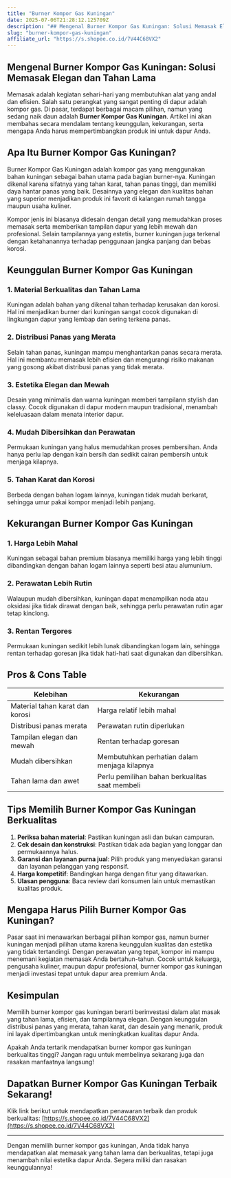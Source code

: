 ```yaml
---
title: "Burner Kompor Gas Kuningan"
date: 2025-07-06T21:28:12.125709Z
description: "## Mengenal Burner Kompor Gas Kuningan: Solusi Memasak Elegan dan Tahan Lama..."
slug: "burner-kompor-gas-kuningan"
affiliate_url: "https://s.shopee.co.id/7V44C68VX2"
---
```

## Mengenal Burner Kompor Gas Kuningan: Solusi Memasak Elegan dan Tahan Lama

Memasak adalah kegiatan sehari-hari yang membutuhkan alat yang andal dan efisien. Salah satu perangkat yang sangat penting di dapur adalah kompor gas. Di pasar, terdapat berbagai macam pilihan, namun yang sedang naik daun adalah **Burner Kompor Gas Kuningan**. Artikel ini akan membahas secara mendalam tentang keunggulan, kekurangan, serta mengapa Anda harus mempertimbangkan produk ini untuk dapur Anda.

## Apa Itu Burner Kompor Gas Kuningan?

Burner Kompor Gas Kuningan adalah kompor gas yang menggunakan bahan kuningan sebagai bahan utama pada bagian burner-nya. Kuningan dikenal karena sifatnya yang tahan karat, tahan panas tinggi, dan memiliki daya hantar panas yang baik. Desainnya yang elegan dan kualitas bahan yang superior menjadikan produk ini favorit di kalangan rumah tangga maupun usaha kuliner.

Kompor jenis ini biasanya didesain dengan detail yang memudahkan proses memasak serta memberikan tampilan dapur yang lebih mewah dan profesional. Selain tampilannya yang estetis, burner kuningan juga terkenal dengan ketahanannya terhadap penggunaan jangka panjang dan bebas korosi.

## Keunggulan Burner Kompor Gas Kuningan

### 1. Material Berkualitas dan Tahan Lama  
Kuningan adalah bahan yang dikenal tahan terhadap kerusakan dan korosi. Hal ini menjadikan burner dari kuningan sangat cocok digunakan di lingkungan dapur yang lembap dan sering terkena panas.

### 2. Distribusi Panas yang Merata  
Selain tahan panas, kuningan mampu menghantarkan panas secara merata. Hal ini membantu memasak lebih efisien dan mengurangi risiko makanan yang gosong akibat distribusi panas yang tidak merata.

### 3. Estetika Elegan dan Mewah  
Desain yang minimalis dan warna kuningan memberi tampilann stylish dan classy. Cocok digunakan di dapur modern maupun tradisional, menambah keleluasaan dalam menata interior dapur.

### 4. Mudah Dibersihkan dan Perawatan  
Permukaan kuningan yang halus memudahkan proses pembersihan. Anda hanya perlu lap dengan kain bersih dan sedikit cairan pembersih untuk menjaga kilapnya.

### 5. Tahan Karat dan Korosi  
Berbeda dengan bahan logam lainnya, kuningan tidak mudah berkarat, sehingga umur pakai kompor menjadi lebih panjang.

## Kekurangan Burner Kompor Gas Kuningan

### 1. Harga Lebih Mahal
Kuningan sebagai bahan premium biasanya memiliki harga yang lebih tinggi dibandingkan dengan bahan logam lainnya seperti besi atau alumunium.

### 2. Perawatan Lebih Rutin
Walaupun mudah dibersihkan, kuningan dapat menampilkan noda atau oksidasi jika tidak dirawat dengan baik, sehingga perlu perawatan rutin agar tetap kinclong.

### 3. Rentan Tergores
Permukaan kuningan sedikit lebih lunak dibandingkan logam lain, sehingga rentan terhadap goresan jika tidak hati-hati saat digunakan dan dibersihkan.

## Pros & Cons Table

| Kelebihan                                  | Kekurangan                              |
|--------------------------------------------|----------------------------------------|
| Material tahan karat dan korosi          | Harga relatif lebih mahal            |
| Distribusi panas merata                    | Perawatan rutin diperlukan           |
| Tampilan elegan dan mewah                 | Rentan terhadap goresan               |
| Mudah dibersihkan                         | Membutuhkan perhatian dalam menjaga kilapnya |
| Tahan lama dan awet                        | Perlu pemilihan bahan berkualitas saat membeli |

## Tips Memilih Burner Kompor Gas Kuningan Berkualitas

1. **Periksa bahan material**: Pastikan kuningan asli dan bukan campuran.
2. **Cek desain dan konstruksi**: Pastikan tidak ada bagian yang longgar dan permukaannya halus.
3. **Garansi dan layanan purna jual**: Pilih produk yang menyediakan garansi dan layanan pelanggan yang responsif.
4. **Harga kompetitif**: Bandingkan harga dengan fitur yang ditawarkan.
5. **Ulasan pengguna**: Baca review dari konsumen lain untuk memastikan kualitas produk.

## Mengapa Harus Pilih Burner Kompor Gas Kuningan?

Pasar saat ini menawarkan berbagai pilihan kompor gas, namun burner kuningan menjadi pilihan utama karena keunggulan kualitas dan estetika yang tidak tertandingi. Dengan perawatan yang tepat, kompor ini mampu menemani kegiatan memasak Anda bertahun-tahun. Cocok untuk keluarga, pengusaha kuliner, maupun dapur profesional, burner kompor gas kuningan menjadi investasi tepat untuk dapur area premium Anda.

## Kesimpulan

Memilih burner kompor gas kuningan berarti berinvestasi dalam alat masak yang tahan lama, efisien, dan tampilannya elegan. Dengan keunggulan distribusi panas yang merata, tahan karat, dan desain yang menarik, produk ini layak dipertimbangkan untuk meningkatkan kualitas dapur Anda.

Apakah Anda tertarik mendapatkan burner kompor gas kuningan berkualitas tinggi? Jangan ragu untuk membelinya sekarang juga dan rasakan manfaatnya langsung!

## Dapatkan Burner Kompor Gas Kuningan Terbaik Sekarang!

Klik link berikut untuk mendapatkan penawaran terbaik dan produk berkualitas: [https://s.shopee.co.id/7V44C68VX2](https://s.shopee.co.id/7V44C68VX2)

---

Dengan memilih burner kompor gas kuningan, Anda tidak hanya mendapatkan alat memasak yang tahan lama dan berkualitas, tetapi juga menambah nilai estetika dapur Anda. Segera miliki dan rasakan keunggulannya!